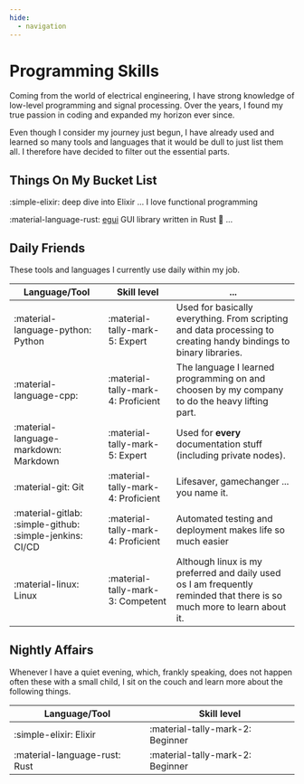 ```yaml
---
hide:
  - navigation
---
```

# Programming Skills

Coming from the world of electrical engineering, I have strong knowledge of low-level programming and signal processing. Over the years, I found my true passion in coding and expanded my horizon ever since.

Even though I consider my journey just begun, I have already used and learned so many tools and languages that it would be dull to just list them all. I therefore have decided to filter out the essential parts.

## Things On My Bucket List

:simple-elixir: deep dive into Elixir ... I love functional programming

:material-language-rust: [egui](https://www.egui.rs/#demo) GUI library written in Rust :exploding_head: ... 

## Daily Friends

These tools and languages I currently use daily within my job.

| Language/Tool | Skill level | ... |
| - | - | - |
| :material-language-python: Python | :material-tally-mark-5: Expert | Used for basically everything. From scripting and data processing to creating handy bindings to binary libraries.|
| :material-language-cpp: | :material-tally-mark-4: Proficient | The language I learned programming on and choosen by my company to do the heavy lifting part. |
| :material-language-markdown: Markdown | :material-tally-mark-5: Expert | Used for __every__ documentation stuff (including private nodes). |
| :material-git: Git | :material-tally-mark-4: Proficient | Lifesaver, gamechanger ... you name it. |
| :material-gitlab: :simple-github: :simple-jenkins: CI/CD | :material-tally-mark-4: Proficient | Automated testing and deployment makes life so much easier |
| :material-linux: Linux | :material-tally-mark-3: Competent | Although linux is my preferred and daily used os I am frequently reminded that there is so much more to learn about it. |

## Nightly Affairs

Whenever I have a quiet evening, which, frankly speaking, does not happen often these with a small child, I sit on the couch and learn more about the following things.

| Language/Tool | Skill level |
| - | - |
| :simple-elixir: Elixir | :material-tally-mark-2: Beginner |
| :material-language-rust: Rust | :material-tally-mark-2: Beginner |
